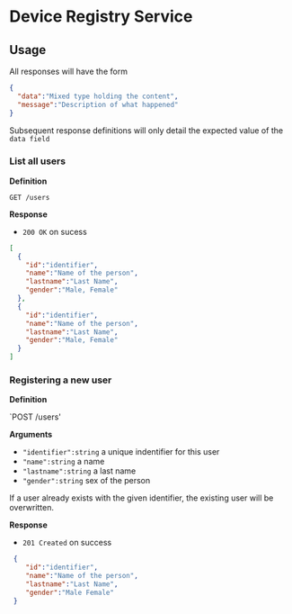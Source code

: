 # Device Registry Service

## Usage

All responses will have the form

```json
{
  "data":"Mixed type holding the content",
  "message":"Description of what happened"
}
```

Subsequent response definitions will only detail the expected value of the `data field`

### List all users

**Definition**

`GET /users`

**Response**

- `200 OK` on sucess
```json
[
  {
    "id":"identifier",
    "name":"Name of the person",
    "lastname":"Last Name",
    "gender":"Male, Female"    
  },
  {
    "id":"identifier",
    "name":"Name of the person",
    "lastname":"Last Name",
    "gender":"Male, Female"    
  }
]  
``` 
 
### Registering a new user

**Definition**

`POST /users'

**Arguments**

- `"identifier":string` a unique indentifier for this user 
- `"name":string` a name
- `"lastname":string` a last name
- `"gender":string` sex of the person

If a user already exists with  the given identifier, the existing user will be overwritten.

**Response**

- `201 Created` on success

```json
 {
    "id":"identifier",
    "name":"Name of the person",
    "lastname":"Last Name",
    "gender":"Male Female" 
 }
```
